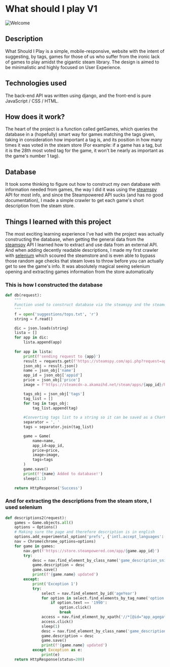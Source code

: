 # What should I play V1
![Welcome](https://i.postimg.cc/QjVwf8XR/Screenshot-1.jpg)

## Description
 What Should I Play is a simple, mobile-responsive, website with the intent of suggesting, by tags, games for those of us who suffer from the ironic lack of games to play amidst the gigantic steam library.
 The design is aimed to be minimalistic and highly focused on User Experience.

## Technologies used
The back-end API was written using django, and the front-end is pure JavaScript / CSS / HTML.

## How does it work?
The heart of the project is a function called getGames, which queries the database in a (hopefully) smart way for games matching the tags given, taking in consideration how important a tag is, and its position in how many times it was voted in the steam store (For example: if a game has a tag, but it is the 28th most voted tag for the game, it won't be nearly as important as the game's number 1 tag).

## Database
It took some thinking to figure out how to construct my own database with information needed from games, the way I did it was using the [steamspy](https://steamspy.com/) API for most info, and since the Steampowered API sucks (and has no good documentation), I made a simple crawler to get each game's short description from the steam store.


## Things I learned with this project
The most exciting learning experience I've had with the project was actually constructing the database, when getting the general data from the [steamspy](https://steamspy.com/) API I learned how to extract and use data from an external API. And when adding decently readable descriptions, I made my first crawler with [selenium](https://selenium-python.readthedocs.io/) which scoured the steamstore and is even able to bypass those random age checks that steam loves to throw before you can actually get to see the game's info. It was absolutely magical seeing selenium opening and extracting games information from the store automatically

### This is how I constructed the database
```python
def db(request):
    """
    Function used to construct database via the steamspy and the steamcdn API's
    """
    f = open('suggestions/tops.txt', 'r')
    string = f.read()

    dic = json.loads(string)
    lista = []
    for app in dic:
        lista.append(app)
    
    for app in lista:
        print(f'sending request to {app}')
        result = requests.get(f'https://steamspy.com/api.php?request=appdetails&appid={app}')
        json_obj = result.json()
        name = json_obj['name']
        app_id = json_obj['appid']
        price = json_obj['price']
        image = f'https://steamcdn-a.akamaihd.net/steam/apps/{app_id}/header.jpg'

        tags_obj = json_obj['tags']
        tag_list = []
        for tag in tags_obj:
            tag_list.append(tag)
        
        #Converting tags list to a string so it can be saved as a CharField
        separator = ', '
        tags = separator.join(tag_list)

        game = Game(
            name=name,
            app_id=app_id,
            price=price,
            image=image,
            tags=tags
        )
        game.save()
        print(f'{name} Added to database!')
        sleep(1.1) 
  
    return HttpResponse('Success')
```

### And for extracting the descriptions from the steam store, I used selenium
```python
def descriptions2(request):
    games = Game.objects.all()
    options = Options()
    # Making sure the page and therefore description is in english
    options.add_experimental_option('prefs', {'intl.accept_languages': 'en,en_US'})
    nav = Chrome(chrome_options=options)
    for game in games:
        nav.get(f'https://store.steampowered.com/app/{game.app_id}')
        try:
            desc = nav.find_element_by_class_name('game_description_snippet').text
            game.description = desc
            game.save()
            print(f'{game.name} updated')
        except:
            print('Exception 1')
            try:
                select = nav.find_element_by_id('ageYear')
                for option in select.find_elements_by_tag_name('option'):
                    if option.text == '1990':
                        option.click()
                        break
                access = nav.find_element_by_xpath('//*[@id="app_agegate"]/div[1]/div[3]/a[1]')
                access.click()
                sleep(1)
                desc = nav.find_element_by_class_name('game_description_snippet').text
                game.description = desc
                game.save()
                print(f'{game.name} updated')
            except Exception as e:
                print(e)
    return HttpResponse(status=200)
```
